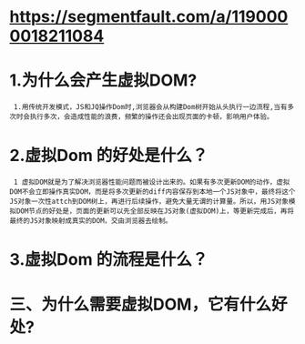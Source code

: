 # https://segmentfault.com/a/1190000018211084

# 1.为什么会产生虚拟DOM?
     1.用传统开发模式，JS和JQ操作Dom时,浏览器会从构建Dom树开始从头执行一边流程,当有多次时会执行多次，会造成性能的浪费，频繁的操作还会出现页面的卡顿，影响用户体验。

# 2.虚拟Dom 的好处是什么？
     1 虚拟DOM就是为了解决浏览器性能问题而被设计出来的。如果有多次更新DOM的动作，虚拟DOM不会立即操作真实DOM，而是将多次更新的diff内容保存到本地一个JS对象中，最终将这个JS对象一次性attch到DOM树上，再进行后续操作，避免大量无谓的计算量。所以，用JS对象模拟DOM节点的好处是，页面的更新可以先全部反映在JS对象(虚拟DOM)上，等更新完成后，再将最终的JS对象映射成真实的DOM，交由浏览器去绘制。

# 3.虚拟Dom 的流程是什么？



# 三、为什么需要虚拟DOM，它有什么好处?

